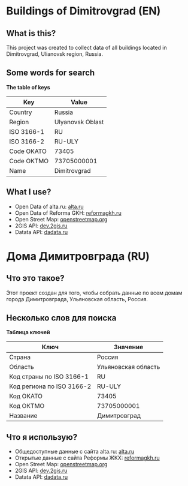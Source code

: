# Buildings of Dimitrovgrad (EN)

## What is this?

This project was created to collect data of all buildings located in Dimitrovgrad, Ulianovsk region, Russia.

## Some words for search

**The table of keys**

|Key|Value|
|---|---|
|Country|Russia|
|Region|Ulyanovsk Oblast|
|ISO 3166-1|RU|
|ISO 3166-2|RU-ULY|
|Code ОКАТО|73405|
|Code ОКТМО|73705000001|
|Name|Dimitrovgrad|

## What I use?

* Open Data of alta.ru: [alta.ru](https://www.alta.ru)
* Open Data of Reforma GKH: [reformagkh.ru](https://www.reformagkh.ru/opendata)
* Open Street Map: [openstreetmap.org](openstreetmap.org)
* 2GIS API: [dev.2gis.ru](https://dev.2gis.ru)
* Datata API: [dadata.ru](https://dadata.ru)

# Дома Димитровграда (RU)

## Что это такое?

Этот проект создан для того, чтобы собрать данные по всем домам города Димитровграда, Ульяновская область, Россия.

## Несколько слов для поиска

**Таблица ключей**

|Ключ|Значение|
|---|---|
|Страна|Россия|
|Область|Ульяновская область|
|Код страны по ISO 3166-1|RU|
|Код региона по ISO 3166-2|RU-ULY|
|Код ОКАТО|73405|
|Код ОКТМО|73705000001|
|Название|Димитровград|

## Что я использую?

* Общедоступные данные с сайта alta.ru: [alta.ru](https://www.alta.ru)
* Открытые данные с сайта Реформы ЖКХ: [reformagkh.ru](https://www.reformagkh.ru/opendata)
* Open Street Map: [openstreetmap.org](openstreetmap.org)
* 2GIS API: [dev.2gis.ru](https://dev.2gis.ru)
* Datata API: [dadata.ru](https://dadata.ru)